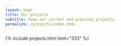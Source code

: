 ```yaml
---
layout: page
title: Our projects
subtitle: View our current and previous projects.
permalink: /projects/index.html
---
```


{% include projects.html limit="333" %}
